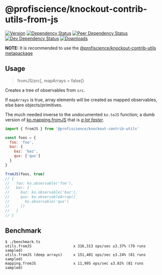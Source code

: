 # @profiscience/knockout-contrib-utils-from-js

[![Version][npm-version-shield]][npm]
[![Dependency Status][david-dm-shield]][david-dm]
[![Peer Dependency Status][david-dm-peer-shield]][david-dm-peer]
[![Dev Dependency Status][david-dm-dev-shield]][david-dm-dev]
[![Downloads][npm-stats-shield]][npm-stats]

[david-dm]: https://david-dm.org/Profiscience/knockout-contrib?path=packages/utils.fromJS
[david-dm-shield]: https://david-dm.org/Profiscience/knockout-contrib/status.svg?path=packages/utils.fromJS

[david-dm-peer]: https://david-dm.org/Profiscience/knockout-contrib?path=packages/utils.fromJS&type=peer
[david-dm-peer-shield]: https://david-dm.org/Profiscience/knockout-contrib/peer-status.svg?path=packages/utils.fromJS

[david-dm-dev]: https://david-dm.org/Profiscience/knockout-contrib?path=packages/utils.fromJS&type=dev
[david-dm-dev-shield]: https://david-dm.org/Profiscience/knockout-contrib/dev-status.svg?path=packages/utils.fromJS

[npm]: https://www.npmjs.com/package/@profiscience/knockout-contrib-utils-from-js
[npm-version-shield]: https://img.shields.io/npm/v/@profiscience/knockout-contrib-utils-from-js.svg

[npm-stats]: http://npm-stat.com/charts.html?package=@profiscience/knockout-contrib-utils-from-js&author=&from=&to=
[npm-stats-shield]: https://img.shields.io/npm/dt/@profiscience/knockout-contrib-utils-from-js.svg?maxAge=2592000

**NOTE:** It is recommended to use the [@profiscience/knockout-contrib-utils metapackage](../utils)

## Usage
> fromJS(src[, mapArrays = false])

Creates a tree of observables from `src`.

If `mapArrays` is true, array elements will be created as mapped observables, else bare objects/primitives.

The much needed inverse to the undocumented `ko.toJS` function; a dumb version of [ko.mapping.fromJS](http://knockoutjs.com/documentation/plugins-mapping.html)
that is [_a lot faster_](#benchmark).

```javascript
import { fromJS } from '@profiscience/knockout-contrib-utils'

const foos = {
  foo: 'foo',
  bar: {
    baz: 'baz',
    qux: ['qux']
  }
}

fromJS(foos, true)
// {
//   foo: ko.observable('foo'),
//   bar: {
//     baz: ko.observable('baz'),
//     qux: ko.observableArrap([
//       ko.observable('qux')
//     ])
//   }
// }
```

## Benchmark <span id="benchmark"></span>

```shell
$ ./benchmark.ts
utils.fromJS                   x 316,313 ops/sec ±3.37% (79 runs sampled)
utils.fromJS (deep arrays)     x 151,401 ops/sec ±3.24% (81 runs sampled)
mapping.fromJS                 x 11,995 ops/sec ±3.82% (81 runs sampled)
```